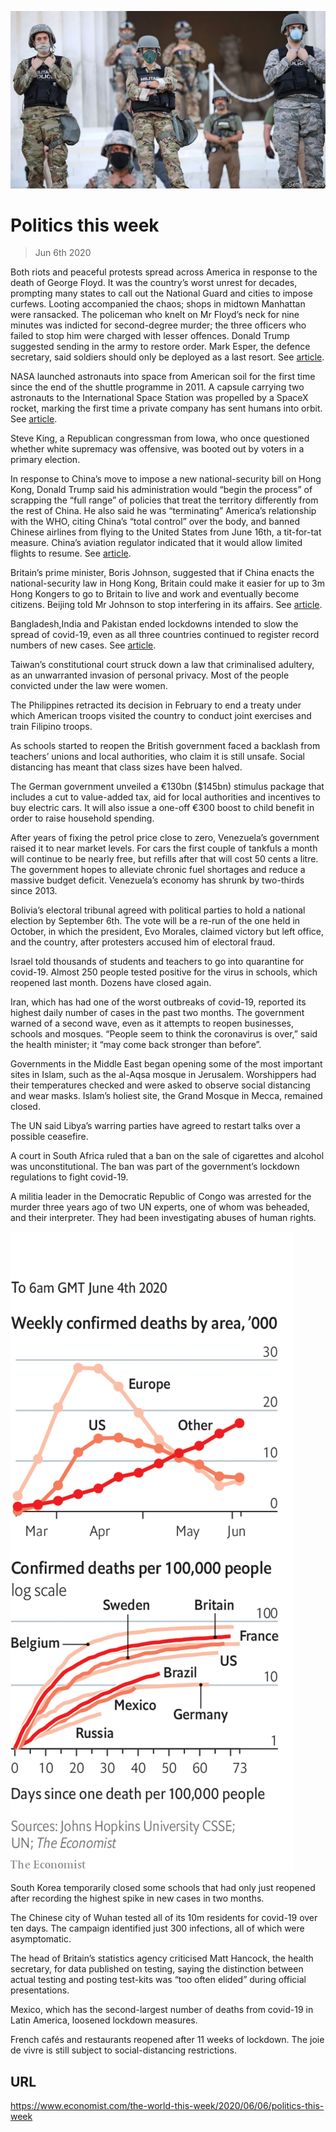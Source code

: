 ![](./images/20200606_WWP001.jpg)

# Politics this week

> Jun 6th 2020

Both riots and peaceful protests spread across America in response to the death of George Floyd. It was the country’s worst unrest for decades, prompting many states to call out the National Guard and cities to impose curfews. Looting accompanied the chaos; shops in midtown Manhattan were ransacked. The policeman who knelt on Mr Floyd’s neck for nine minutes was indicted for second-degree murder; the three officers who failed to stop him were charged with lesser offences. Donald Trump suggested sending in the army to restore order. Mark Esper, the defence secretary, said soldiers should only be deployed as a last resort. See [article](https://www.economist.com//leaders/2020/06/04/police-violence-race-and-protest-in-america).

NASA launched astronauts into space from American soil for the first time since the end of the shuttle programme in 2011. A capsule carrying two astronauts to the International Space Station was propelled by a SpaceX rocket, marking the first time a private company has sent humans into orbit. See [article](https://www.economist.com//leaders/2020/06/04/spacex-is-making-human-space-travel-a-routine-form-of-commerce).

Steve King, a Republican congressman from Iowa, who once questioned whether white supremacy was offensive, was booted out by voters in a primary election.

In response to China’s move to impose a new national-security bill on Hong Kong, Donald Trump said his administration would “begin the process” of scrapping the “full range” of policies that treat the territory differently from the rest of China. He also said he was “terminating” America’s relationship with the WHO, citing China’s “total control” over the body, and banned Chinese airlines from flying to the United States from June 16th, a tit-for-tat measure. China’s aviation regulator indicated that it would allow limited flights to resume. See [article](https://www.economist.com//leaders/2020/06/06/can-hong-kong-remain-a-conduit-between-china-and-the-world).

Britain’s prime minister, Boris Johnson, suggested that if China enacts the national-security law in Hong Kong, Britain could make it easier for up to 3m Hong Kongers to go to Britain to live and work and eventually become citizens. Beijing told Mr Johnson to stop interfering in its affairs. See [article](https://www.economist.com//britain/2020/06/06/britain-opens-its-doors-to-hong-kongers).

Bangladesh,India and Pakistan ended lockdowns intended to slow the spread of covid-19, even as all three countries continued to register record numbers of new cases. See [article](https://www.economist.com//asia/2020/06/06/covid-19-infections-are-rising-fast-in-bangladesh-india-and-pakistan). 

Taiwan’s constitutional court struck down a law that criminalised adultery, as an unwarranted invasion of personal privacy. Most of the people convicted under the law were women.

The Philippines retracted its decision in February to end a treaty under which American troops visited the country to conduct joint exercises and train Filipino troops.

As schools started to reopen the British government faced a backlash from teachers’ unions and local authorities, who claim it is still unsafe. Social distancing has meant that class sizes have been halved.

The German government unveiled a €130bn ($145bn) stimulus package that includes a cut to value-added tax, aid for local authorities and incentives to buy electric cars. It will also issue a one-off €300 boost to child benefit in order to raise household spending.

After years of fixing the petrol price close to zero, Venezuela’s government raised it to near market levels. For cars the first couple of tankfuls a month will continue to be nearly free, but refills after that will cost 50 cents a litre. The government hopes to alleviate chronic fuel shortages and reduce a massive budget deficit. Venezuela’s economy has shrunk by two-thirds since 2013.

Bolivia’s electoral tribunal agreed with political parties to hold a national election by September 6th. The vote will be a re-run of the one held in October, in which the president, Evo Morales, claimed victory but left office, and the country, after protesters accused him of electoral fraud.

Israel told thousands of students and teachers to go into quarantine for covid-19. Almost 250 people tested positive for the virus in schools, which reopened last month. Dozens have closed again.

Iran, which has had one of the worst outbreaks of covid-19, reported its highest daily number of cases in the past two months. The government warned of a second wave, even as it attempts to reopen businesses, schools and mosques. “People seem to think the coronavirus is over,” said the health minister; it “may come back stronger than before”.

Governments in the Middle East began opening some of the most important sites in Islam, such as the al-Aqsa mosque in Jerusalem. Worshippers had their temperatures checked and were asked to observe social distancing and wear masks. Islam’s holiest site, the Grand Mosque in Mecca, remained closed.

The UN said Libya’s warring parties have agreed to restart talks over a possible ceasefire.

A court in South Africa ruled that a ban on the sale of cigarettes and alcohol was unconstitutional. The ban was part of the government’s lockdown regulations to fight covid-19.

A militia leader in the Democratic Republic of Congo was arrested for the murder three years ago of two UN experts, one of whom was beheaded, and their interpreter. They had been investigating abuses of human rights.

![](./images/20200606_WWC013.png)

South Korea temporarily closed some schools that had only just reopened after recording the highest spike in new cases in two months.

The Chinese city of Wuhan tested all of its 10m residents for covid-19 over ten days. The campaign identified just 300 infections, all of which were asymptomatic.

The head of Britain’s statistics agency criticised Matt Hancock, the health secretary, for data published on testing, saying the distinction between actual testing and posting test-kits was “too often elided” during official presentations. 

Mexico, which has the second-largest number of deaths from covid-19 in Latin America, loosened lockdown measures.

French cafés and restaurants reopened after 11 weeks of lockdown. The joie de vivre is still subject to social-distancing restrictions.

## URL

https://www.economist.com/the-world-this-week/2020/06/06/politics-this-week

